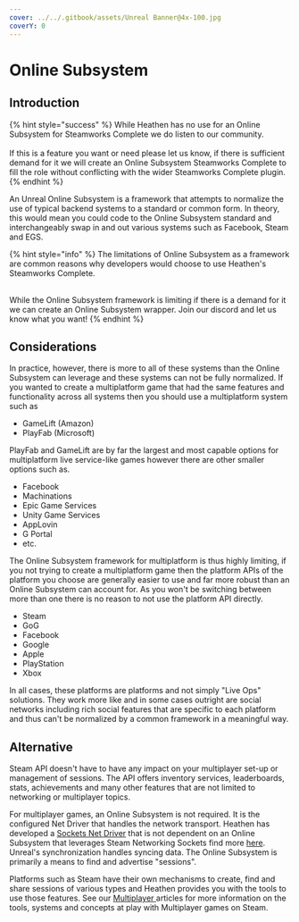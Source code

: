 ```yaml
---
cover: ../../.gitbook/assets/Unreal Banner@4x-100.jpg
coverY: 0
---
```


# Online Subsystem

## Introduction

{% hint style="success" %}
While Heathen has no use for an Online Subsystem for Steamworks Complete we do listen to our community.\
\
If this is a feature you want or need please let us know, if there is sufficient demand for it we will create an Online Subsystem Steamworks Complete to fill the role without conflicting with the wider Steamworks Complete plugin.
{% endhint %}

An Unreal Online Subsystem is a framework that attempts to normalize the use of typical backend systems to a standard or common form. In theory, this would mean you could code to the Online Subsystem standard and interchangeably swap in and out various systems such as Facebook, Steam and EGS.

{% hint style="info" %}
The limitations of Online Subsystem as a framework are common reasons why developers would choose to use Heathen's Steamworks Complete.

\
While the Online Subsystem framework is limiting if there is a demand for it we can create an Online Subsystem wrapper. Join our discord and let us know what you want!
{% endhint %}

## Considerations

In practice, however, there is more to all of these systems than the Online Subsystem can leverage and these systems can not be fully normalized. If you wanted to create a multiplatform game that had the same features and functionality across all systems then you should use a multiplatform system such as

* GameLift (Amazon)
* PlayFab (Microsoft)

PlayFab and GameLift are by far the largest and most capable options for multiplatform live service-like games however there are other smaller options such as.

* Facebook
* Machinations
* Epic Game Services
* Unity Game Services
* AppLovin
* G Portal
* etc.

The Online Subsystem framework for multiplatform is thus highly limiting, if you not trying to create a multiplatform game then the platform APIs of the platform you choose are generally easier to use and far more robust than an Online Subsystem can account for. As you won't be switching between more than one there is no reason to not use the platform API directly.

* Steam
* GoG&#x20;
* Facebook
* Google
* Apple
* PlayStation
* Xbox

In all cases, these platforms are platforms and not simply "Live Ops" solutions. They work more like and in some cases outright are social networks including rich social features that are specific to each platform and thus can't be normalized by a common framework in a meaningful way.

## Alternative

Steam API doesn't have to have any impact on your multiplayer set-up or management of sessions. The API offers inventory services, leaderboards, stats, achievements and many other features that are not limited to networking or multiplayer topics.

For multiplayer games, an Online Subsystem is not required. It is the configured Net Driver that handles the network transport. Heathen has developed a [Sockets Net Driver](sockets-net-driver.md) that is not dependent on an Online Subsystem that leverages Steam Networking Sockets find more [here](sockets-net-driver.md). Unreal's synchronization handles syncing data. The Online Subsystem is primarily a means to find and advertise "sessions".

Platforms such as Steam have their own mechanisms to create, find and share sessions of various types and Heathen provides you with the tools to use those features. See our [Multiplayer ](../../company/steam/steamworks/multiplayer/)articles for more information on the tools, systems and concepts at play with Multiplayer games on Steam.
